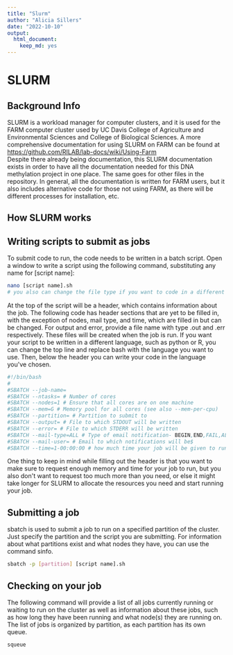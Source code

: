 ```yaml
---
title: "Slurm"
author: "Alicia Sillers"
date: "2022-10-10"
output:
  html_document: 
    keep_md: yes
---
```




# SLURM

## Background Info

SLURM is a workload manager for computer clusters, and it is used for the FARM computer cluster used by UC Davis College of Agriculture and Environmental Sciences and College of Biological Sciences. A more comprehensive documentation for using SLURM on FARM can be found at https://github.com/RILAB/lab-docs/wiki/Using-Farm     
Despite there already being documentation, this SLURM documentation exists in order to have all the documentation needed for this DNA methylation project in one place. The same goes for other files in the repository. In general, all the documentation is written for FARM users, but it also includes alternative code for those not using FARM, as there will be different processes for installation, etc. 

## How SLURM works

## Writing scripts to submit as jobs

To submit code to run, the code needs to be written in a batch script. Open a window to write a script using the following command, substituting any name for [script name]:

```bash
nano [script name].sh
# you also can change the file type if you want to code in a different language. for example, you could write [script name].py for python
```

At the top of the script will be a header, which contains information about the job. The following code has header sections that are yet to be filled in, with the exception of nodes, mail type, and time, which are filled in but can be changed. For output and error, provide a file name with type .out and .err respectively. These files will be created when the job is run. If you want your script to be written in a different language, such as python or R, you can change the top line and replace bash with the language you want to use. Then, below the header you can write your code in the language you've chosen.

```bash
#!/bin/bash
#
#SBATCH --job-name=
#SBATCH --ntasks= # Number of cores
#SBATCH --nodes=1 # Ensure that all cores are on one machine
#SBATCH --mem=G # Memory pool for all cores (see also --mem-per-cpu)
#SBATCH --partition= # Partition to submit to
#SBATCH --output= # File to which STDOUT will be written
#SBATCH --error= # File to which STDERR will be written
#SBATCH --mail-type=ALL # Type of email notification- BEGIN,END,FAIL,ALL
#SBATCH --mail-user= # Email to which notifications will be$
#SBATCH --time=1-00:00:00 # how much time your job will be given to run
```

One thing to keep in mind while filling out the header is that you want to make sure to request enough memory and time for your job to run, but you also don't want to request too much more than you need, or else it might take longer for SLURM to allocate the resources you need and start running your job. 

## Submitting a job

sbatch is used to submit a job to run on a specified partition of the cluster. Just specify the partition and the script you are submitting. For information about what partitions exist and what nodes they have, you can use the command sinfo. 

```bash
sbatch -p [partition] [script name].sh
```

## Checking on your job

The following command will provide a list of all jobs currently running or waiting to run on the cluster as well as information about these jobs, such as how long they have been running and what node(s) they are running on. The list of jobs is organized by partition, as each partition has its own queue. 

```bash
squeue
```

